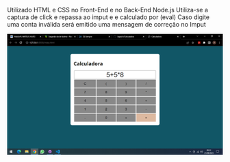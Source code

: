 Utilizado HTML e CSS no Front-End e no Back-End Node.js
Utiliza-se a captura de click e repassa ao imput e e calculado por (eval)
Caso digite uma conta inválida será emitido uma mensagem de correção no Imput

![Alt text](Assets/image.png)
